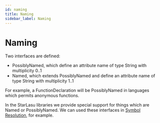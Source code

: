 ```yaml
---
id: naming
title: Naming
sidebar_label: Naming
---
```


# Naming

Two interfaces are defined:

- PossiblyNamed, which define an attribute name of type String with multiplicity 0..1
- Named, which extends PossiblyNamed and define an attribute name of type String with multiplicity 1..1

For example, a FunctionDeclaration will be PossiblyNamed in languages which permits anonymous functions.

In the StarLasu libraries we provide special support for things which are Named or PossiblyNamed. We can used these interfaces in [Symbol Resolution](SymbolResolution.md), for example.
